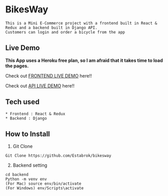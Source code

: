 # BikesWay

```
This is a Mini E-Commerce project with a frontend built in React & Redux and a backend built in Django API.
Customers can login and order a bicycle from the app

```

## Live Demo

**This App uses a Heroku free plan, so I am afraid that it takes time to load the pages.**

Check out [FRONTEND LIVE DEMO](https://bikesway-frontend.herokuapp.com/) here!!

Check out [API LIVE DEMO](https://bikesway-backend.herokuapp.com/) here!!

## Tech used

```
* Frontend : React & Redux
* Backend : Django
```

## How to Install

1. Git Clone

```
Git Clone https://github.com/Estabrok/bikesway
```

2. Backend setting

```
cd backend
Python -m venv env
(For Mac) source env/bin/activate
(For Windows) env/Scripts\activate
